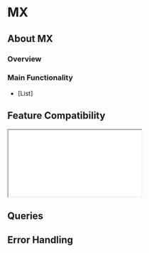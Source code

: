 # MX

## About MX

### Overview

### Main Functionality

* [List]


## Feature Compatibility

<iframe src="compare.html#mx=4.3&csp=MX&os=JB&embed=true"></iframe> 

## Queries

## Error Handling